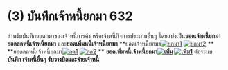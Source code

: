 # (3)    บันทึกเจ้าหนี้ยกมา  632

สำหรับบันทึกยอดกมาของเจ้าหนี้การค้า หรือเจ้าหนี้กิจการประเภทอื่นๆ
โดยแบ่งเป็น**ยอดเจ้าหนี้ยกมา** **ยอดลดหนี้เจ้าหนี้ยกมา**
และ**ยอดเพิ่มหนี้เจ้าหนี้ยกมา**
**ยอดเจ้าหนี้ยกมา[![ยกมา1](/images/ยกมา1.jpg)](/images/ยกมา1.jpg) [![ยกมา2](/images/ยกมา2.jpg)](/images/ยกมา2.jpg) **
**ยอดลดหนี้เจ้าหนี้ยกมา[![ลด1](/images/ลด1.jpg)](/images/ลด1.jpg) [![ลด2](/images/ลด2.jpg)](/images/ลด2.jpg) **
**ยอดเพิ่มหนี้เจ้าหนี้ยกมา[![เพิ่ม](/images/เพิ่ม.jpg)](/images/เพิ่ม.jpg) [![เพิ่ม1](/images/เพิ่ม1.jpg)](/images/เพิ่ม1.jpg)**   ต่อระบบ **บันทึก เจ้าหนี้อื่นๆ**
**รับวางบิลและจ่ายเจ้าหนี้**  


